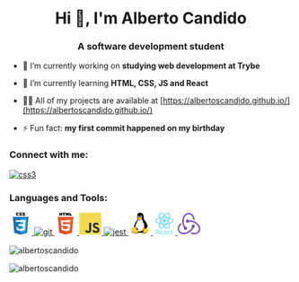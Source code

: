 <h1 align="center">Hi 👋, I'm Alberto Candido</h1>
<h3 align="center">A software development student</h3>

- 🔭 I’m currently working on **studying web development at Trybe**

- 🌱 I’m currently learning **HTML, CSS, JS and React**

- 👨‍💻 All of my projects are available at [https://albertoscandido.github.io/](https://albertoscandido.github.io/)

- ⚡ Fun fact: **my first commit happened on my birthday**

<h3 align="left">Connect with me:</h3>
<p align="left">
<a href="https://www.linkedin.com/in/albertocandido/" target="blank"><img src="https://pngimg.com/uploads/linkedIn/linkedIn_PNG38.png" alt="css3" width="40" height="40"/> </a></a>
</p>

<h3 align="left">Languages and Tools:</h3>
<p align="left"> <a href="https://www.w3schools.com/css/" target="_blank"> <img src="https://raw.githubusercontent.com/devicons/devicon/master/icons/css3/css3-original-wordmark.svg" alt="css3" width="40" height="40"/> </a> <a href="https://git-scm.com/" target="_blank"> <img src="https://www.vectorlogo.zone/logos/git-scm/git-scm-icon.svg" alt="git" width="40" height="40"/> </a> <a href="https://www.w3.org/html/" target="_blank"> <img src="https://raw.githubusercontent.com/devicons/devicon/master/icons/html5/html5-original-wordmark.svg" alt="html5" width="40" height="40"/> </a> <a href="https://developer.mozilla.org/en-US/docs/Web/JavaScript" target="_blank"> <img src="https://raw.githubusercontent.com/devicons/devicon/master/icons/javascript/javascript-original.svg" alt="javascript" width="40" height="40"/> </a> <a href="https://jestjs.io" target="_blank"> <img src="https://www.vectorlogo.zone/logos/jestjsio/jestjsio-icon.svg" alt="jest" width="40" height="40"/> </a> <a href="https://www.linux.org/" target="_blank"> <img src="https://raw.githubusercontent.com/devicons/devicon/master/icons/linux/linux-original.svg" alt="linux" width="40" height="40"/> </a> <a href="https://reactjs.org/" target="_blank"> <img src="https://raw.githubusercontent.com/devicons/devicon/master/icons/react/react-original-wordmark.svg" alt="react" width="40" height="40"/> </a> <a href="https://redux.js.org" target="_blank"> <img src="https://raw.githubusercontent.com/devicons/devicon/master/icons/redux/redux-original.svg" alt="redux" width="40" height="40"/> </a> </p>

<p><img align="center" src="https://github-readme-stats.vercel.app/api/top-langs?username=albertoscandido&show_icons=true&locale=en&layout=compact" alt="albertoscandido" /></p>

<p><img align="center" src="https://github-readme-streak-stats.herokuapp.com/?user=albertoscandido&" alt="albertoscandido" /></p>
